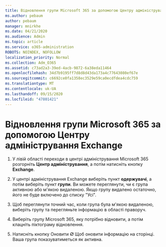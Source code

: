 ```yaml
---
title: Відновлення групи Microsoft 365 за допомогою Центру адміністрування Exchange
ms.author: pebaum
author: pebaum
manager: mnirkhe
ms.date: 04/21/2020
ms.audience: Admin
ms.topic: article
ms.service: o365-administration
ROBOTS: NOINDEX, NOFOLLOW
localization_priority: Normal
ms.collection: Adm_O365
ms.assetid: c73ad2a3-39ed-4acb-9872-6a38eda11464
ms.openlocfilehash: 34d7b9195ff7d8d8d43da173a4c77643080ef67e
ms.sourcegitcommit: c6692ce0fa1358ec3529e59ca0ecdfdea4cdc759
ms.translationtype: MT
ms.contentlocale: uk-UA
ms.lasthandoff: 09/15/2020
ms.locfileid: "47801421"
---
```

# <a name="restore-a-microsoft-365-group-using-the-exchange-admin-center"></a>Відновлення групи Microsoft 365 за допомогою Центру адміністрування Exchange

1. У лівій області переходи в центрі адміністрування Microsoft 365 розгорніть **Центр адміністрування**, а потім натисніть кнопку **Exchange**.
    
2. У центрі адміністрування Exchange виберіть пункт **одержувачі**, а потім виберіть пункт **групи**. Ви можете переглянути, чи є група активною або м'якою видаленою. Якщо групу видалено остаточно, його не буде включено до списку "Усі".
    
3. Щоб переглянути точний час, коли група була м'якою видаленою, виберіть групу та перегляньте інформацію в області праворуч.
    
4. Виберіть групу Microsoft 365, яку потрібно відновити, а потім клацніть піктограму відновлення.
    
5. Натисніть кнопку Оновити ![Піктограма оновлення](media/6464df90-2a91-4c1f-92a6-9a38c7696ac3.gif) Щоб оновити інформацію на сторінці. Ваша група показуватиметься як активна. 
    

